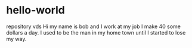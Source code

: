# hello-world
repository vds
Hi my name is bob and I work at my job I make 40 some dollars a day. I used to be the man in my home town until I started to lose my way.
